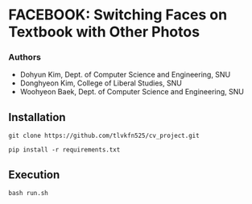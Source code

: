 # FACEBOOK: Switching Faces on Textbook with Other Photos
### Authors
- Dohyun Kim, Dept. of Computer Science and Engineering, SNU
- Donghyeon Kim, College of Liberal Studies, SNU
- Woohyeon Baek, Dept. of Computer Science and Engineering, SNU

## Installation
`git clone https://github.com/tlvkfn525/cv_project.git`

`pip install -r requirements.txt`

## Execution
`bash run.sh`

